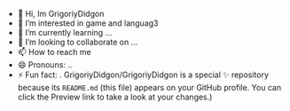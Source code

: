 - 👋 Hi, Im GrigoriyDidgon
- 👀 I’m interested in game and languag3
- 🌱 I’m currently learning ...
- 💞️ I’m looking to collaborate on ...
- 📫 How to reach me
- 😄 Pronouns: ..
- ⚡ Fun fact: .
GrigoriyDidgon/GrigoriyDidgon is a special ✨ repository because its `README.md` (this file) appears on your GitHub profile.
You can click the Preview link to take a look at your changes.)

